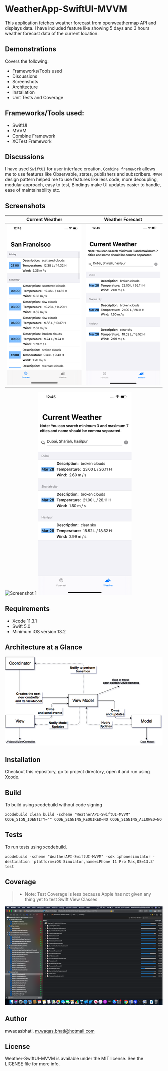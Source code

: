 # WeatherApp-SwiftUI-MVVM

This application fetches weather forecast from openweathermap API and displays data. I have included feature like showing 5 days and 3 hours weather forecast data of the current location. 

## Demonstrations

Covers the following:

* Frameworks/Tools used
* Discussions
* Screenshots
* Architecture 
* Installation
* Unit Tests and Coverage

## Frameworks/Tools used:

* SwiftUI
* MVVM 
* Combine Framework
* XCTest Framework 

## Discussions

I have used `SwiftUI` for user interface creation, `Combine framework` allows me to use features like Observable, states, publishers and subscribers. `MVVM` design pattern helped me to use features like less code, more decoupling, modular approach, easy to test, Bindings make UI updates easier to handle, ease of maintainability etc.    

## Screenshots

|             Current Weather         |         Weather Forecast          | 
|---------------------------------|------------------------------|
|![Demo](https://github.com/mwaqasbhati/Weather-SwiftUI-MVVM/blob/master/screenshots/Weather.png)|![Demo](https://github.com/mwaqasbhati/Weather-SwiftUI-MVVM/blob/master/screenshots/Forecast.png)|

<img src="https://github.com/user-attachments/assets/7d976dd8-cc12-416c-af47-e82d0ad88eea" width="300" alt="Screenshot 1">
<img src="https://github.com/mwaqasbhati/Weather-SwiftUI-MVVM/blob/master/screenshots/Forecast.png" width="300" alt="Screenshot 2">

## Requirements

- Xcode 11.3.1
- Swift 5.0
- Minimum iOS version 13.2


## Architecture at a Glance

![Architecture at a Glance](https://github.com/mwaqasbhati/Weather-SwiftUI-MVVM/blob/master/Architecture/MVVM.png)

## Installation

Checkout this repository, go to project directory, open it and run using Xcode.

## Build

To build using xcodebuild without code signing
```
xcodebuild clean build -scheme "WeatherAPI-SwiftUI-MVVM" CODE_SIGN_IDENTITY="" CODE_SIGNING_REQUIRED=NO CODE_SIGNING_ALLOWED=NO
```

## Tests

To run tests using xcodebuild.
```
xcodebuild -scheme "WeatherAPI-SwiftUI-MVVM" -sdk iphonesimulator -destination 'platform=iOS Simulator,name=iPhone 11 Pro Max,OS=13.3' test

```
## Coverage

> * Note: Test Coverage is less because Apple has not given any thing yet to test Swift View Classes

![Test Cases and Coverage](https://github.com/mwaqasbhati/Weather-SwiftUI-MVVM/blob/master/screenshots/Coverage.png)


## Author

mwaqasbhati, m.waqas.bhati@hotmail.com

## License

Weather-SwiftUI-MVVM is available under the MIT license. See the LICENSE file for more info.

